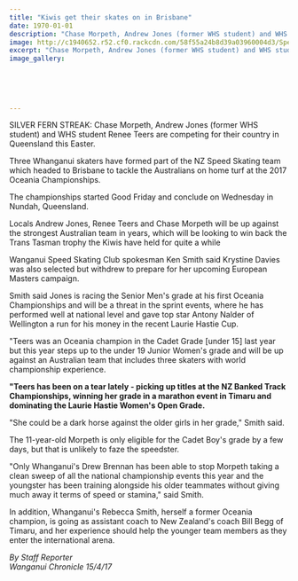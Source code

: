 ```yaml
---
title: "Kiwis get their skates on in Brisbane"
date: 1970-01-01
description: "Chase Morpeth, Andrew Jones (former WHS student) and WHS student Renee Teers are competing for their country in Queensland this Easter..."
image: http://c1940652.r52.cf0.rackcdn.com/58f55a24b8d39a03960004d3/Speed-Skating-Renee-Teers-2017-Oceania-champs-in-OZ-chron-15-Aprl.jpg
excerpt: "Chase Morpeth, Andrew Jones (former WHS student) and WHS student Renee Teers are competing for their country in Queensland this Easter."
image_gallery:
    
    
    
    
    
---
```


<p>SILVER FERN STREAK:&nbsp;<span>Chase Morpeth, Andrew Jones (<span>former WHS student)</span> and WHS student Renee Teers are competing for their country in Queensland this Easter.</span></p>
<p>Three Whanganui skaters have formed part of the NZ Speed Skating team which headed to Brisbane to tackle the Australians on home turf at the 2017 Oceania Championships.</p>
<p>The championships started Good Friday and conclude on Wednesday in Nundah, Queensland.</p>
<p>Locals Andrew Jones, Renee Teers and Chase Morpeth will be up against the strongest Australian team in years, which will be looking to win back the Trans Tasman trophy the Kiwis have held for quite a while</p>
<p>Wanganui Speed Skating Club spokesman Ken Smith said Krystine Davies was also selected but withdrew to prepare for her upcoming European Masters campaign.</p>
<p>Smith said Jones is racing the Senior Men's grade at his first Oceania Championships and will be a threat in the sprint events, where he has performed well at national level and gave top star Antony Nalder of Wellington a run for his money in the recent Laurie Hastie Cup.</p>
<p>"Teers was an Oceania champion in the Cadet Grade [under 15] last year but this year steps up to the under 19 Junior Women's grade and will be up against an Australian team that includes three skaters with world championship experience.</p>
<p><strong>"Teers has been on a tear lately - picking up titles at the NZ Banked Track Championships, winning her grade in a marathon event in Timaru and dominating the Laurie Hastie Women's Open Grade.</strong></p>
<p>"She could be a dark horse against the older girls in her grade," Smith said.</p>
<p>The 11-year-old Morpeth is only eligible for the Cadet Boy's grade by a few days, but that is unlikely to faze the speedster.</p>
<p>"Only Whanganui's Drew Brennan has been able to stop Morpeth taking a clean sweep of all the national championship events this year and the youngster has been training alongside his older teammates without giving much away it terms of speed or stamina," said Smith.</p>
<p>In addition, Whanganui's Rebecca Smith, herself a former Oceania champion, is going as assistant coach to New Zealand's coach Bill Begg of Timaru, and her experience should help the younger team members as they enter the international arena.</p>
<p class="clear syndicator"><em>By Staff Reporter</em><br /><em>Wanganui Chronicle 15/4/17&nbsp;</em></p>

